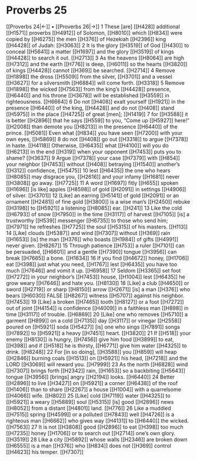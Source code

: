 # Proverbs 25
[[Proverbs 24|←]] • [[Proverbs 26|→]]
1 These [are] [[H428]] additional [[H1571]] proverbs [[H4912]] of Solomon, [[H8010]] which [[H834]] were copied by [[H6275]] the men [[H376]] of Hezekiah [[H2396]] king [[H4428]] of Judah: [[H3063]] 
2 It is the glory [[H3519]] of God [[H430]] to conceal [[H5641]] a matter [[H1697]] and the glory [[H3519]] of kings [[H4428]] to search it out. [[H2713]] 
3 As the heavens [[H8064]] are high [[H7312]] and the earth [[H776]] is deep, [[H6011]] so the hearts [[H3820]] of kings [[H4428]] cannot [[H369]] be searched. [[H2714]] 
4 Remove [[H1898]] the dross [[H5509]] from the silver, [[H3701]] and a vessel [[H3627]] for a silversmith [[H6884]] will come forth. [[H3318]] 
5 Remove [[H1898]] the wicked [[H7563]] from the king’s [[H4428]] presence, [[H6440]] and his throne [[H3678]] will be established [[H3559]] in righteousness. [[H6664]] 
6 Do not [[H408]] exalt yourself [[H1921]] in the presence [[H6440]] of the king, [[H4428]] and do not [[H408]] stand [[H5975]] in the place [[H4725]] of great [men]; [[H1419]] 
7 for [[H3588]] it is better [[H2896]] that he says [[H559]] to you,  “Come up [[H5927]] here!” [[H2008]] than demote you [[H8213]] in the presence [[H6440]] of the prince. [[H5081]] Even what [[H834]] you have seen [[H7200]] with your own eyes, [[H5869]] 
8 do not [[H408]] go out [[H3318]] to argue [[H7378]] in haste. [[H4118]] Otherwise, [[H6435]] what [[H4100]] will you do [[H6213]] in the end [[H319]] when your opponent [[H7453]] puts you to shame? [[H3637]] 
9 Argue [[H7378]] your case [[H7379]] with [[H854]] your neighbor [[H7453]] without [[H408]] betraying [[H1540]] another’s [[H312]] confidence, [[H5475]] 
10 lest [[H6435]] the one who hears [[H8085]] may disgrace you, [[H2616]] and your infamy [[H1681]] never [[H3808]] go away. [[H7725]] 
11 A word [[H1697]] fitly [[H655]] spoken [[H1696]] [is like] apples [[H8598]] of gold [[H2091]] in settings [[H4906]] of silver. [[H3701]] 
12 [Like] an earring [[H5141]] of gold [[H2091]] or an ornament [[H2481]] of fine gold [[H3800]] is a wise man’s [[H2450]] rebuke [[H3198]] to [[H5921]] a listening [[H8085]] ear. [[H241]] 
13 Like the cold [[H6793]] of snow [[H7950]] in the time [[H3117]] of harvest [[H7105]] [is] a trustworthy [[H539]] messenger [[H6735]] to those who send him; [[H7971]] he refreshes [[H7725]] the soul [[H5315]] of his masters. [[H113]] 
14 [Like] clouds [[H5387]] and wind [[H7307]] without [[H369]] rain [[H1653]] [is] the man [[H376]] who boasts [[H1984]] of gifts [[H4991]] never given. [[H8267]] 
15 Through patience [[H753]] a ruler [[H7101]] can be persuaded, [[H6601]] and a gentle [[H7390]] tongue [[H3956]] can break [[H7665]] a bone. [[H1634]] 
16 If you find [[H4672]] honey, [[H1706]] eat [[H398]] just what you need, [[H1767]] lest [[H6435]] you have too much [[H7646]] and vomit it up. [[H6958]] 
17 Seldom [[H3365]] set foot [[H7272]] in your neighbor’s [[H7453]] house, [[H1004]] lest [[H6435]] he grow weary [[H7646]] and hate you. [[H8130]] 
18 [Like] a club [[H4650]] or sword [[H2719]] or sharp [[H8150]] arrow [[H2671]] [is] a man [[H376]] who bears [[H6030]] FALSE [[H8267]] witness [[H5707]] against his neighbor. [[H7453]] 
19 [Like] a broken [[H7465]] tooth [[H8127]] or a foot [[H7272]] out of joint [[H4154]] is confidence [[H4009]] in a faithless man [[H898]] in time [[H3117]] of trouble. [[H6869]] 
20 [Like] one who removes [[H5710]] a garment [[H899]] on a cold [[H7135]] day [[H3117]] or vinegar [[H2558]] poured on [[H5921]] soda [[H5427]] [is] one who sings [[H7891]] songs [[H7892]] to [[H5921]] a heavy [[H7451]] heart. [[H3820]] 
21 If [[H518]] your enemy [[H8130]] is hungry, [[H7456]] give him food [[H3899]] to eat, [[H398]] and if [[H518]] he is thirsty, [[H6771]] give him water [[H4325]] to drink. [[H8248]] 
22 For [in so doing], [[H3588]] you [[H859]] will heap [[H2846]] burning coals [[H1513]] on [[H5921]] his head, [[H7218]] and the LORD [[H3069]] will reward you. [[H7999]] 
23 As the north [[H6828]] wind [[H7307]] brings forth [[H2342]] rain, [[H1653]] so a backbiting [[H5643]] tongue [[H3956]] [brings] angry [[H2194]] looks. [[H6440]] 
24 Better [[H2896]] to live [[H3427]] on [[H5921]] a corner [[H6438]] of the roof [[H1406]] than to share [[H2267]] a house [[H1004]] with a quarrelsome [[H4066]] wife. [[H802]] 
25 [Like] cold [[H7119]] water [[H4325]] to [[H5921]] a weary [[H5889]] soul [[H5315]] [is] good [[H2896]] news [[H8052]] from a distant [[H4801]] land. [[H776]] 
26 Like a muddied [[H7515]] spring [[H4599]] or a polluted [[H7843]] well [[H4726]] is a righteous man [[H6662]] who gives way [[H4131]] to [[H6440]] the wicked. [[H7563]] 
27 It is not [[H3808]] good [[H2896]] to eat [[H398]] too much [[H7235]] honey [[H1706]] or to search out [[H2714]] one’s own glory. [[H3519]] 
28 Like a city [[H5892]] whose walls [[H2346]] are broken down [[H6555]] is a man [[H376]] who [[H834]] does not [[H369]] control [[H4623]] his temper. [[H7307]] 
